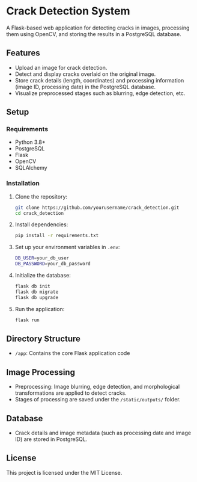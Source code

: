 # Crack Detection System

A Flask-based web application for detecting cracks in images, processing them using OpenCV, and storing the results in a PostgreSQL database.

## Features
- Upload an image for crack detection.
- Detect and display cracks overlaid on the original image.
- Store crack details (length, coordinates) and processing information (image ID, processing date) in the PostgreSQL database.
- Visualize preprocessed stages such as blurring, edge detection, etc.

## Setup

### Requirements
- Python 3.8+
- PostgreSQL
- Flask
- OpenCV
- SQLAlchemy

### Installation
1. Clone the repository:
    ```bash
    git clone https://github.com/yourusername/crack_detection.git
    cd crack_detection
    ```

2. Install dependencies:
    ```bash
    pip install -r requirements.txt
    ```

3. Set up your environment variables in `.env`:
    ```bash
    DB_USER=your_db_user
    DB_PASSWORD=your_db_password
    ```

4. Initialize the database:
    ```bash
    flask db init
    flask db migrate
    flask db upgrade
    ```

5. Run the application:
    ```bash
    flask run
    ```

## Directory Structure
- `/app`: Contains the core Flask application code


## Image Processing
- Preprocessing: Image blurring, edge detection, and morphological transformations are applied to detect cracks.
- Stages of processing are saved under the `/static/outputs/` folder.

## Database
- Crack details and image metadata (such as processing date and image ID) are stored in PostgreSQL.


## License
This project is licensed under the MIT License.

